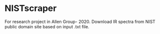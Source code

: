 # NISTscraper
For research project in Allen Group- 2020. Download IR spectra from NIST public domain site based on input .txt file.
